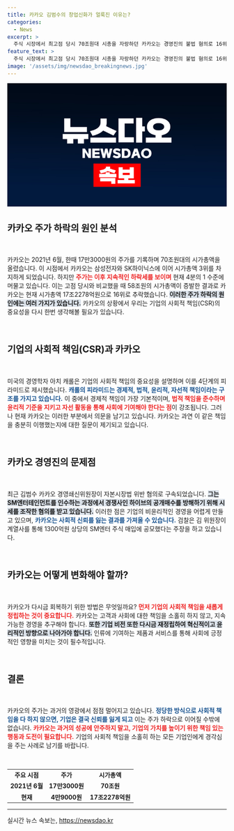 ```yaml
---
title: 카카오 김범수의 창업신화가 얼룩진 이유는?
categories:
  - News
excerpt: >
  주식 시장에서 최고점 당시 70조원대 시총을 자랑하던 카카오는 경영진의 불법 혐의로 16위로 추락하며 58조원이 증발했습니다. 기업의 사회적 책임을 저버린 결과일까요?
feature_text: >
  주식 시장에서 최고점 당시 70조원대 시총을 자랑하던 카카오는 경영진의 불법 혐의로 16위로 추락하며 58조원이 증발했습니다. 기업의 사회적 책임을 저버린 결과일까요?
image: '/assets/img/newsdao_breakingnews.jpg'
---
```


<p><img src="/assets/img/newsdao_breakingnews.jpg" alt="koreaapp 속보" /></p>

<h2 data-ke-size="size26">카카오 주가 하락의 원인 분석</h2>

<p data-ke-size="size16">&nbsp;</p>

<p>카카오는 2021년 6월, 한때 17만3000원의 주가를 기록하며 70조원대의 시가총액을 올렸습니다. 이 시점에서 카카오는 삼성전자와 SK하이닉스에 이어 시가총액 3위를 차지하게 되었습니다. 하지만 <b><span style="color: #ee2323;">주가는 이후 지속적인 하락세를 보이며</span></b> 현재 4분의 1 수준에 머물고 있습니다. 이는 고점 당시와 비교했을 때 58조원의 시가총액이 증발한 결과로 카카오는 현재 시가총액 17조2278억원으로 16위로 추락했습니다. <b><span style="background-color: #21538527;">이러한 주가 하락의 원인에는 여러 가지가 있습니다.</span></b> 카카오의 상황에서 우리는 기업의 사회적 책임(CSR)의 중요성을 다시 한번 생각해볼 필요가 있습니다. </p>

<p data-ke-size="size16">&nbsp;</p>

<h2 data-ke-size="size26">기업의 사회적 책임(CSR)과 카카오</h2>

<p data-ke-size="size16">&nbsp;</p>

<p>미국의 경영학자 아치 캐롤은 기업의 사회적 책임의 중요성을 설명하며 이를 4단계의 피라미드로 제시했습니다. <b><span style="color: #1a5490;">캐롤의 피라미드는 경제적, 법적, 윤리적, 자선적 책임이라는 구조를 가지고 있습니다.</span></b> 이 중에서 경제적 책임이 가장 기본적이며, <b><span style="color: #ee2323;">법적 책임을 준수하며 윤리적 기준을 지키고 자선 활동을 통해 사회에 기여해야 한다는 점</span></b>이 강조됩니다. 그러나 현재 카카오는 이러한 부분에서 의문을 남기고 있습니다. 카카오는 과연 이 같은 책임을 충분히 이행했는지에 대한 질문이 제기되고 있습니다.</p>

<p data-ke-size="size16">&nbsp;</p>

<h2 data-ke-size="size26">카카오 경영진의 문제점</h2>

<p data-ke-size="size16">&nbsp;</p>

<p>최근 김범수 카카오 경영쇄신위원장이 자본시장법 위반 혐의로 구속되었습니다. <b><span style="background-color: #21538527;">그는 SM엔터테인먼트를 인수하는 과정에서 경쟁사인 하이브의 공개매수를 방해하기 위해 시세를 조작한 혐의를 받고 있습니다.</span></b> 이러한 점은 기업의 비윤리적인 경영을 어렵게 만들고 있으며, <b><span style="color: #1a5490;">카카오는 사회적 신뢰를 잃는 결과를 가져올 수 있습니다.</span></b> 검찰은 김 위원장이 계열사를 통해 1300억원 상당의 SM엔터 주식 매입에 공모했다는 주장을 하고 있습니다. </p>

<p data-ke-size="size16">&nbsp;</p>

<h2 data-ke-size="size26">카카오는 어떻게 변화해야 할까?</h2>

<p data-ke-size="size16">&nbsp;</p>

<p>카카오가 다시금 회복하기 위한 방법은 무엇일까요? <b><span style="color: #ee2323;">먼저 기업의 사회적 책임을 새롭게 정립하는 것이 중요합니다.</span></b> 카카오는 고객과 사회에 대한 책임을 소홀히 하지 않고, 지속 가능한 경영을 추구해야 합니다. <b><span style="background-color: #21538527;">또한 기업 비전 또한 다시금 재정립하여 혁신적이고 윤리적인 방향으로 나아가야 합니다.</span></b> 인류에 기여하는 제품과 서비스를 통해 사회에 긍정적인 영향을 미치는 것이 필수적입니다. </p>

<p data-ke-size="size16">&nbsp;</p>

<h2 data-ke-size="size26">결론</h2>

<p data-ke-size="size16">&nbsp;</p>

<p>카카오의 주가는 과거의 영광에서 점점 멀어지고 있습니다. <b><span style="color: #1a5490;">정당한 방식으로 사회적 책임을 다 하지 않으면, 기업은 결국 신뢰를 잃게 되고</span></b> 이는 주가 하락으로 이어질 수밖에 없습니다. <b><span style="color: #ee2323;">카카오는 과거의 성공에 안주하지 말고, 기업의 가치를 높이기 위한 책임 있는 행동과 도전이 필요합니다.</span></b> 기업의 사회적 책임을 소홀히 하는 모든 기업인에게 경각심을 주는 사례로 남기를 바랍니다. </p>

<p data-ke-size="size16">&nbsp;</p>

<table style="width: 100%; border-collapse: collapse;">
<tbody>
<tr>
<td style="text-align: center; height: 17px;"><b>주요 시점</b></td>
<td style="text-align: center; height: 17px;"><b>주가</b></td>
<td style="text-align: center; height: 17px;"><b>시가총액</b></td>
</tr>
<tr>
<td style="text-align: center; height: 17px;"><b>2021년 6월</b></td>
<td style="text-align: center; height: 17px;"><b>17만3000원</b></td>
<td style="text-align: center; height: 17px;"><b>70조원</b></td>
</tr>
<tr>
<td style="text-align: center; height: 17px;"><b>현재</b></td>
<td style="text-align: center; height: 17px;"><b>4만9000원</b></td>
<td style="text-align: center; height: 17px;"><b>17조2278억원</b></td>
</tr>
</tbody>
</table>

<hr />
실시간 뉴스 속보는, <a href="https://newsdao.kr" rel="dofollow">https://newsdao.kr</a>


